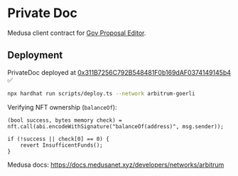 # Private Doc

Medusa client contract for [Gov Proposal Editor](https://github.com/w3hc/gov-proposal-editor).

## Deployment

PrivateDoc deployed at [0x311B7256C792B548481F0b169dAF0374149145b4](https://goerli.arbiscan.io/address/0x311B7256C792B548481F0b169dAF0374149145b4) ✅

```sh
npx hardhat run scripts/deploy.ts --network arbitrum-goerli
```

Verifying NFT ownership (`balanceOf`):

```solidity
(bool success, bytes memory check) = nft.call(abi.encodeWithSignature("balanceOf(address)", msg.sender));

if (!success || check[0] == 0) {
    revert InsufficentFunds();
}
```

Medusa docs: https://docs.medusanet.xyz/developers/networks/arbitrum